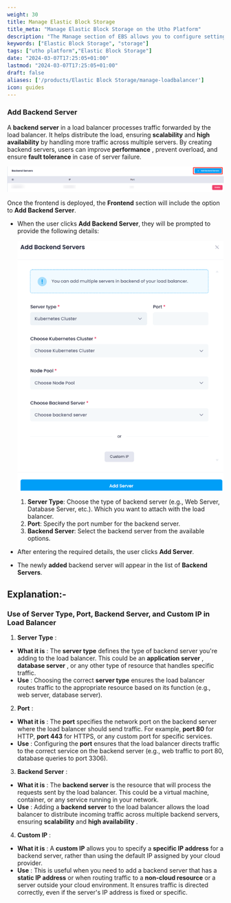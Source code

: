 ```yaml
---
weight: 30
title: Manage Elastic Block Storage
title_meta: "Manage Elastic Block Storage on the Utho Platform"
description: "The Manage section of EBS allows you to configure settings, resize volumes, attach or detach them from instances, and destroy volumes when no longer needed."
keywords: ["Elastic Block Storage", "storage"]
tags: ["utho platform","Elastic Block Storage"]
date: "2024-03-07T17:25:05+01:00"
lastmod: "2024-03-07T17:25:05+01:00"
draft: false 
aliases: ['/products/Elastic Block Storage/manage-loadbalancer']
icon: guides
---
```

### Add Backend Server

A **backend server** in a load balancer processes traffic forwarded by the load balancer. It helps distribute the load, ensuring **scalability** and **high availability** by handling more traffic across multiple servers. By creating backend servers, users can improve  **performance** , prevent overload, and ensure **fault tolerance** in case of server failure.

![1743681819156](image/index/1743681819156.png)

Once the frontend is deployed, the **Frontend** section will include the option to **Add Backend Server**.

- When the user clicks **Add Backend Server**, they will be prompted to provide the following details:

  ![1743681759516](image/index/1743681759516.png)

  1. **Server Type**: Choose the type of backend server (e.g., Web Server, Database Server, etc.). Which you want to attach with the load balancer.
  2. **Port**: Specify the port number for the backend server.
  3. **Backend Server**: Select the backend server from the available options.
- After entering the required details, the user clicks **Add Server**.
- The newly **added** backend server will appear in the list of **Backend Servers**.

## Explanation:-

### **Use of Server Type, Port, Backend Server, and Custom IP in Load Balancer**

1. **Server Type** :

* **What it is** : The **server type** defines the type of backend server you're adding to the load balancer. This could be an  **application server** ,  **database server** , or any other type of resource that handles specific traffic.
* **Use** : Choosing the correct **server type** ensures the load balancer routes traffic to the appropriate resource based on its function (e.g., web server, database server).

2. **Port** :

* **What it is** : The **port** specifies the network port on the backend server where the load balancer should send traffic. For example, **port 80** for HTTP, **port 443** for HTTPS, or any custom port for specific services.
* **Use** : Configuring the **port** ensures that the load balancer directs traffic to the correct service on the backend server (e.g., web traffic to port 80, database queries to port 3306).

3. **Backend Server** :

* **What it is** : The **backend server** is the resource that will process the requests sent by the load balancer. This could be a virtual machine, container, or any service running in your network.
* **Use** : Adding a **backend server** to the load balancer allows the load balancer to distribute incoming traffic across multiple backend servers, ensuring **scalability** and  **high availability** .

4. **Custom IP** :

* **What it is** : A **custom IP** allows you to specify a **specific IP address** for a backend server, rather than using the default IP assigned by your cloud provider.
* **Use** : This is useful when you need to add a backend server that has a **static IP address** or when routing traffic to a **non-cloud resource** or a server outside your cloud environment. It ensures traffic is directed correctly, even if the server's IP address is fixed or specific.
